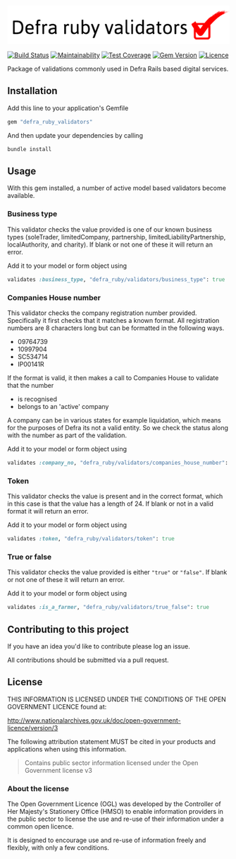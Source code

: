 <img src="/defra-ruby-validators.png" alt="Defra ruby validators logo" />

[![Build Status](https://travis-ci.com/DEFRA/defra-ruby-validators.svg?branch=master)](https://travis-ci.com/DEFRA/defra-ruby-validators)
[![Maintainability](https://api.codeclimate.com/v1/badges/a0f8611f1a879786f642/maintainability)](https://codeclimate.com/github/DEFRA/defra-ruby-validators/maintainability)
[![Test Coverage](https://api.codeclimate.com/v1/badges/a0f8611f1a879786f642/test_coverage)](https://codeclimate.com/github/DEFRA/defra-ruby-validators/test_coverage)
[![Gem Version](https://badge.fury.io/rb/defra_ruby_validators.svg)](https://badge.fury.io/rb/defra_ruby_validators)
[![Licence](https://img.shields.io/badge/Licence-OGLv3-blue.svg)](http://www.nationalarchives.gov.uk/doc/open-government-licence/version/3)

Package of validations commonly used in Defra Rails based digital services.

## Installation

Add this line to your application's Gemfile

```ruby
gem "defra_ruby_validators"
```

And then update your dependencies by calling

```bash
bundle install
```

## Usage

With this gem installed, a number of active model based validators become available.

### Business type

This validator checks the value provided is one of our known business types (soleTrader, limitedCompany, partnership, limitedLiabilityPartnership, localAuthority, and charity). If blank or not one of these it will return an error.

Add it to your model or form object using

```ruby
validates :business_type, "defra_ruby/validators/business_type": true
```

### Companies House number

This validator checks the company registration number provided. Specifically it first checks that it matches a known format. All registration numbers are 8 characters long but can be formatted in the following ways.

- 09764739
- 10997904
- SC534714
- IP00141R

If the format is valid, it then makes a call to Companies House to validate that the number

- is recognised
- belongs to an 'active' company

A company can be in various states for example liquidation, which means for the purposes of Defra its not a valid entity. So we check the status along with the number as part of the validation.

Add it to your model or form object using

```ruby
validates :company_no, "defra_ruby/validators/companies_house_number": true
```

### Token

This validator checks the value is present and in the correct format, which in this case is that the value has a length of 24. If blank or not in a valid format it will return an error.

Add it to your model or form object using

```ruby
validates :token, "defra_ruby/validators/token": true
```

### True or false

This validator checks the value provided is either `"true"` or `"false"`. If blank or not one of these it will return an error.

Add it to your model or form object using

```ruby
validates :is_a_farmer, "defra_ruby/validators/true_false": true
```

## Contributing to this project

If you have an idea you'd like to contribute please log an issue.

All contributions should be submitted via a pull request.

## License

THIS INFORMATION IS LICENSED UNDER THE CONDITIONS OF THE OPEN GOVERNMENT LICENCE found at:

http://www.nationalarchives.gov.uk/doc/open-government-licence/version/3

The following attribution statement MUST be cited in your products and applications when using this information.

> Contains public sector information licensed under the Open Government license v3

### About the license

The Open Government Licence (OGL) was developed by the Controller of Her Majesty's Stationery Office (HMSO) to enable information providers in the public sector to license the use and re-use of their information under a common open licence.

It is designed to encourage use and re-use of information freely and flexibly, with only a few conditions.
